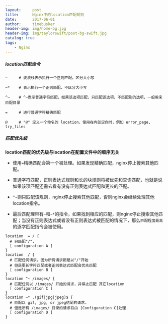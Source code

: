 ```yaml
---
layout:     post
title:      Nginx中的location匹配规则
date:       2017-06-01
author:     timebusker
header-img: img/home-bg.jpg
header-img: img/taylorswift/post-bg-swift.jpg
catalog: true
tags:
    - Nginx
---
```


##### location匹配命令

```
~     # 波浪线表示执行一个正则匹配，区分大小写

~*    # 表示执行一个正则匹配，不区分大小写

^~    # ^~表示普通字符匹配，如果该选项匹配，只匹配该选项，不匹配别的选项，一般用来匹配目录

=     # 进行普通字符精确匹配

@     # "@" 定义一个命名的 location，使用在内部定向时，例如 error_page, try_files
```

##### 匹配优先级

**location匹配的优先级与location在配置文件中的顺序无关**

- 使用`=`精确匹配会第一个被处理。如果发现精确匹配，nginx停止搜索其他匹配。

- 普通字符匹配，正则表达式规则和长的块规则将被优先和查询匹配，也就是说如果该项匹配还需去看有没有正则表达式匹配和更长的匹配。

- `^~`则只匹配该规则，nginx停止搜索其他匹配，否则nginx会继续处理其他location指令。

- 最后匹配理带有`~`和`~*`的指令，如果找到相应的匹配，则nginx停止搜索其他匹配；当没有正则表达式或者没有正则表达式被匹配的情况下，那么`匹配程度最高`的逐字匹配指令会被使用。

```
location  = / {
  # 只匹配"/".
  [ configuration A ] 
}
location  / {
  # 匹配任何请求，因为所有请求都是以"/"开始
  # 但是更长字符匹配或者正则表达式匹配会优先匹配
  [ configuration B ] 
}
location ^~ /images/ {
  # 匹配任何以 /images/ 开始的请求，并停止匹配 其它location
  [ configuration C ] 
}
location ~* .(gif|jpg|jpeg)$ {
  # 匹配以 gif, jpg, or jpeg结尾的请求. 
  # 但是所有 /images/ 目录的请求将由 [Configuration C]处理.   
  [ configuration D ] 
}
```

